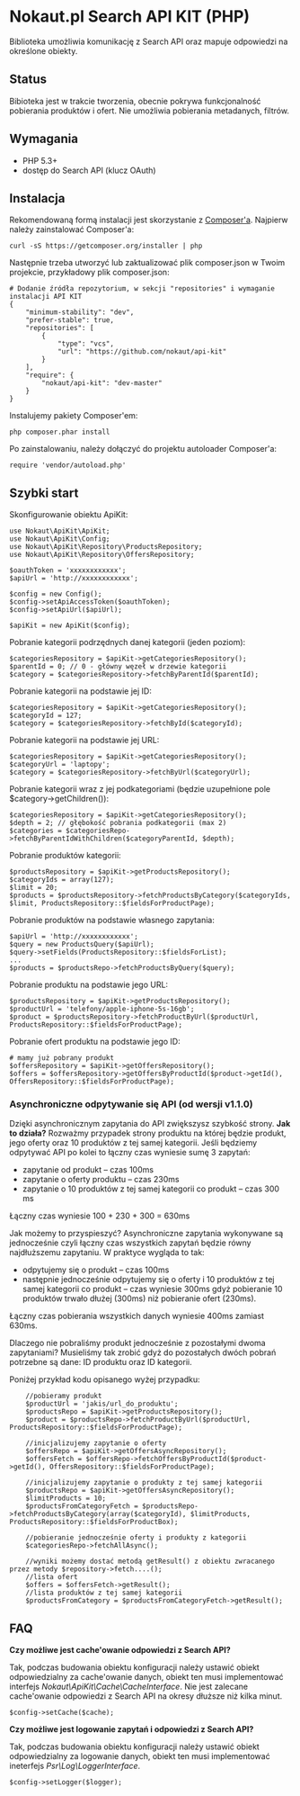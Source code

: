 Nokaut.pl Search API KIT (PHP)
==============================

Biblioteka umożliwia komunikację z Search API oraz mapuje odpowiedzi na określone obiekty.

Status
------

Bibioteka jest w trakcie tworzenia, obecnie pokrywa funkcjonalność pobierania produktów i ofert. Nie umożliwia pobierania metadanych, filtrów.

Wymagania
---------

* PHP 5.3+
* dostęp do Search API (klucz OAuth)

Instalacja
----------
Rekomendowaną formą instalacji jest skorzystanie z [Composer'a](http://getcomposer.org/).
Najpierw należy zainstalować Composer'a:

    curl -sS https://getcomposer.org/installer | php

Następnie trzeba utworzyć lub zaktualizować plik composer.json w Twoim projekcie, przykładowy plik composer.json:

    # Dodanie źródła repozytorium, w sekcji "repositories" i wymaganie instalacji API KIT
    {
        "minimum-stability": "dev",
        "prefer-stable": true,
        "repositories": [
            {
                "type": "vcs",
                "url": "https://github.com/nokaut/api-kit"
            }
        ],
        "require": {
            "nokaut/api-kit": "dev-master"
        }
    }

Instalujemy pakiety Composer'em:

    php composer.phar install

Po zainstalowaniu, należy dołączyć do projektu autoloader Composer'a:

    require 'vendor/autoload.php'

Szybki start
------------

Skonfigurowanie obiektu ApiKit:

    use Nokaut\ApiKit\ApiKit;
    use Nokaut\ApiKit\Config;
    use Nokaut\ApiKit\Repository\ProductsRepository;
    use Nokaut\ApiKit\Repository\OffersRepository;

    $oauthToken = 'xxxxxxxxxxxx';
    $apiUrl = 'http://xxxxxxxxxxxx';

    $config = new Config();
    $config->setApiAccessToken($oauthToken);
    $config->setApiUrl($apiUrl);

    $apiKit = new ApiKit($config);

Pobranie kategorii podrzędnych danej kategorii (jeden poziom):

    $categoriesRepository = $apiKit->getCategoriesRepository();
    $parentId = 0; // 0 - główny węzeł w drzewie kategorii
    $category = $categoriesRepository->fetchByParentId($parentId);

Pobranie kategorii na podstawie jej ID:

    $categoriesRepository = $apiKit->getCategoriesRepository();
    $categoryId = 127;
    $category = $categoriesRepository->fetchById($categoryId);

Pobranie kategorii na podstawie jej URL:

    $categoriesRepository = $apiKit->getCategoriesRepository();
    $categoryUrl = 'laptopy';
    $category = $categoriesRepository->fetchByUrl($categoryUrl);

Pobranie kategorii wraz z jej podkategoriami (będzie uzupełnione pole $category->getChildren()):

    $categoriesRepository = $apiKit->getCategoriesRepository();
    $depth = 2; // głębokość pobrania podkategorii (max 2)
    $categories = $categoriesRepo->fetchByParentIdWithChildren($categoryParentId, $depth);

Pobranie produktów kategorii:

    $productsRepository = $apiKit->getProductsRepository();
    $categoryIds = array(127);
    $limit = 20;
    $products = $productsRepository->fetchProductsByCategory($categoryIds, $limit, ProductsRepository::$fieldsForProductPage);

Pobranie produktów na podstawie własnego zapytania:

    $apiUrl = 'http://xxxxxxxxxxxx';
    $query = new ProductsQuery($apiUrl);
    $query->setFields(ProductsRepository::$fieldsForList);
    ...
    $products = $productsRepo->fetchProductsByQuery($query);

Pobranie produktu na podstawie jego URL:

    $productsRepository = $apiKit->getProductsRepository();
    $productUrl = 'telefony/apple-iphone-5s-16gb';
    $product = $productsRepository->fetchProductByUrl($productUrl, ProductsRepository::$fieldsForProductPage);

Pobranie ofert produktu na podstawie jego ID:

    # mamy już pobrany produkt
    $offersRepository = $apiKit->getOffersRepository();
    $offers = $offersRepository->getOffersByProductId($product->getId(), OffersRepository::$fieldsForProductPage);

### Asynchroniczne odpytywanie się API (od wersji v1.1.0)

Dzięki asynchronicznym zapytania do API zwiększysz szybkość strony.
**Jak to działa?** Rozważmy przypadek strony produktu na której będzie produkt, jego oferty oraz 10 produktów z tej samej kategorii. Jeśli będziemy odpytywać API po kolei to łączny czas wyniesie sumę 3 zapytań:

- zapytanie od produkt – czas 100ms
- zapytanie o oferty produktu – czas 230ms
- zapytanie o 10 produktów z tej samej kategorii co produkt – czas 300 ms

Łączny czas wyniesie 100 + 230 + 300 = 630ms

Jak możemy to przyspieszyć? Asynchroniczne zapytania wykonywane są jednocześnie czyli łączny czas wszystkich zapytań będzie równy najdłuższemu zapytaniu. W praktyce wygląda to tak:

- odpytujemy się o produkt – czas 100ms
- następnie jednocześnie odpytujemy się o oferty i 10 produktów z tej samej kategorii co produkt – czas wyniesie 300ms gdyż pobieranie 10 produktów trwało dłużej (300ms) niż pobieranie ofert (230ms).

Łączny czas pobierania wszystkich danych wyniesie 400ms zamiast 630ms.

Dlaczego nie pobraliśmy produkt jednocześnie z pozostałymi dwoma zapytaniami? Musieliśmy tak zrobić gdyż do pozostałych dwóch pobrań potrzebne są dane: ID produktu oraz ID kategorii.

Poniżej przykład kodu opisanego wyżej przypadku:

        //pobieramy produkt
        $productUrl = 'jakis/url_do_produktu';
        $productsRepo = $apiKit->getProductsRepository();
        $product = $productsRepo->fetchProductByUrl($productUrl, ProductsRepository::$fieldsForProductPage);

        //inicjalizujemy zapytanie o oferty
        $offersRepo = $apiKit->getOffersAsyncRepository();
        $offersFetch = $offersRepo->fetchOffersByProductId($product->getId(), OffersRepository::$fieldsForProductPage);

        //inicjalizujemy zapytanie o produkty z tej samej kategorii
        $productsRepo = $apiKit->getOffersAsyncRepository();
        $limitProducts = 10;
        $productsFromCategoryFetch = $productsRepo->fetchProductsByCategory(array($categoryId), $limitProducts, ProductsRepository::$fieldsForProductBox);

        //pobieranie jednocześnie oferty i produkty z kategorii
        $categoriesRepo->fetchAllAsync();

        //wyniki możemy dostać metodą getResult() z obiektu zwracanego przez metody $repository->fetch....();
        //lista ofert
        $offers = $offersFetch->getResult();
        //lista produktów z tej samej kategorii
        $productsFromCategory = $productsFromCategoryFetch->getResult();

FAQ
---

**Czy możliwe jest cache'owanie odpowiedzi z Search API?**

Tak, podczas budowania obiektu konfiguracji należy ustawić obiekt odpowiedzialny za cache'owanie danych, obiekt ten musi implementować interfejs *Nokaut\ApiKit\Cache\CacheInterface*.
Nie jest zalecane cache'owanie odpowiedzi z Search API na okresy dłuższe niż kilka minut.

    $config->setCache($cache);

**Czy możliwe jest logowanie zapytań i odpowiedzi z Search API?**

Tak, podczas budowania obiektu konfiguracji należy ustawić obiekt odpowiedzialny za logowanie danych, obiekt ten musi implementować ineterfejs *Psr\Log\LoggerInterface*.

    $config->setLogger($logger);
